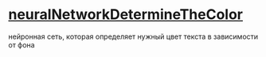 # <a href="https://nekekys.github.io/neuralNetworkDetermineTheColor/">neuralNetworkDetermineTheColor</a>
нейронная сеть, которая определяет нужный цвет текста в зависимости от фона
